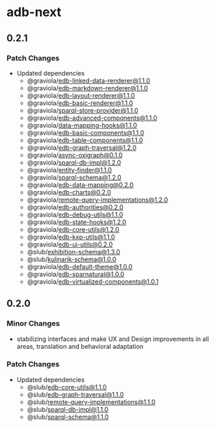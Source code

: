 # adb-next

## 0.2.1

### Patch Changes

- Updated dependencies
  - @graviola/edb-linked-data-renderer@1.1.0
  - @graviola/edb-markdown-renderer@1.1.0
  - @graviola/edb-layout-renderer@1.1.0
  - @graviola/edb-basic-renderer@1.1.0
  - @graviola/sparql-store-provider@1.1.0
  - @graviola/edb-advanced-components@1.1.0
  - @graviola/data-mapping-hooks@1.1.0
  - @graviola/edb-basic-components@1.1.0
  - @graviola/edb-table-components@1.1.0
  - @graviola/edb-graph-traversal@1.2.0
  - @graviola/async-oxigraph@0.1.0
  - @graviola/sparql-db-impl@1.2.0
  - @graviola/entity-finder@1.1.0
  - @graviola/sparql-schema@1.2.0
  - @graviola/edb-data-mapping@0.2.0
  - @graviola/edb-charts@0.2.0
  - @graviola/remote-query-implementations@1.2.0
  - @graviola/edb-authorities@0.2.0
  - @graviola/edb-debug-utils@1.1.0
  - @graviola/edb-state-hooks@1.2.0
  - @graviola/edb-core-utils@1.2.0
  - @graviola/edb-kxp-utils@1.1.0
  - @graviola/edb-ui-utils@0.2.0
  - @slub/exhibition-schema@1.3.0
  - @slub/kulinarik-schema@1.0.0
  - @graviola/edb-default-theme@1.0.0
  - @graviola/edb-sparnatural@1.0.0
  - @graviola/edb-virtualized-components@1.0.1

## 0.2.0

### Minor Changes

- stabilizing interfaces and make UX and Design improvements in all areas, translation and behavioral adaptation

### Patch Changes

- Updated dependencies
  - @slub/edb-core-utils@1.1.0
  - @slub/edb-graph-traversal@1.1.0
  - @slub/remote-query-implementations@1.1.0
  - @slub/sparql-db-impl@1.1.0
  - @slub/sparql-schema@1.1.0
